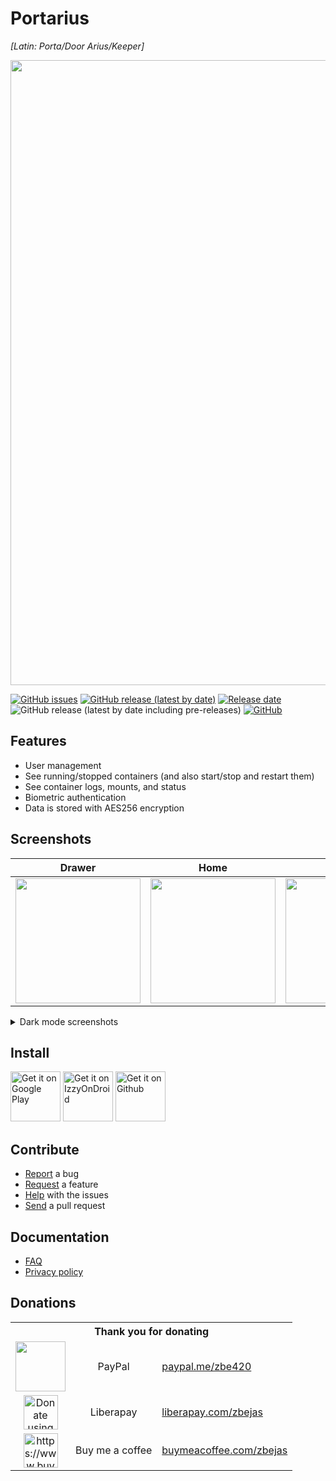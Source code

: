 # Portarius 

*[Latin: Porta/Door Arius/Keeper]*

<p align="center">
  <img width="1000" src="https://i.imgur.com/jrnn0kO.png">
</p>

[![GitHub issues](https://img.shields.io/github/issues/zbejas/portarius?color=red)](https://github.com/zbejas/portarius/issues)
[![GitHub release (latest by date)](https://img.shields.io/github/v/release/zbejas/portarius?label=Release)](https://github.com/zbejas/portarius/releases/latest)
[![Release date](https://img.shields.io/github/release-date/zbejas/portarius?labely)](https://github.com/zbejas/portarius/releases/)
![GitHub release (latest by date including pre-releases)](https://img.shields.io/github/v/release/zbejas/portarius?color=yellow&include_prereleases&label=dev-release)
[![GitHub](https://img.shields.io/github/license/zbejas/portarius)](https://github.com/zbejas/portarius/blob/master/LICENSE)

## Features

- User management
- See running/stopped containers (and also start/stop and restart them)
- See container logs, mounts, and status
- Biometric authentication
- Data is stored with AES256 encryption

## Screenshots

| Drawer | Home | Auth | Settings |
| :--: | :--: | :--: | :--: |
| <img src="https://i.imgur.com/L8CG6hG.jpeg" width="200"> | <img src="https://i.imgur.com/jbblbfZ.jpeg" width="200"> | <img src="https://i.imgur.com/ETl1vpC.jpeg" width="200"> | <img src="https://i.imgur.com/oNxU12R.jpeg" width="200"> |

<details>
  <summary>Dark mode screenshots</summary>
  
| Drawer | Home | Auth | Settings |
| :--: | :--: | :--: | :--: |
| <img src="https://i.imgur.com/1cmRnmb.jpeg" width="200"> | <img src="https://i.imgur.com/yAKqI9S.jpeg" width="200"> | <img src="https://i.imgur.com/N6MqvTx.jpeg" width="200"> | <img src="https://i.imgur.com/IRjzCYd.jpeg" width="200"> |
 
</details>

## Install

[<img src="https://play.google.com/intl/en_us/badges/static/images/badges/en_badge_web_generic.png" alt="Get it on Google Play" height="80">](https://play.google.com/store/apps/details?id=si.zbe.portarius)
[<img src="https://gitlab.com/IzzyOnDroid/repo/-/raw/master/assets/IzzyOnDroid.png" alt="Get it on IzzyOnDroid" height="80">](https://apt.izzysoft.de/fdroid/index/apk/si.zbe.portarius)
[<img src="https://censorship.no/img/github-badge.png" alt="Get it on Github" height="80">](https://github.com/zbejas/portarius/releases)

## Contribute

- [Report](https://github.com/zbejas/portarius/issues/new?assignees=&labels=&template=bug_report.md&title=) a bug
- [Request](https://github.com/zbejas/portarius/issues/new?assignees=&labels=&template=feature_request.md&title=) a feature
- [Help](https://github.com/zbejas/portarius/issues) with the issues
- [Send](https://docs.github.com/en/pull-requests/collaborating-with-pull-requests/proposing-changes-to-your-work-with-pull-requests/about-pull-requests) a pull request

## Documentation

- [FAQ](https://github.com/zbejas/portarius/wiki/FAQ) 
- [Privacy policy](https://github.com/zbejas/portarius/wiki/Privacy-Policy)

## Donations

<table>
  <tr>
    <th colspan="3">Thank you for donating</th>
  </tr>
  <tr>
    <td align="center"><a href="https://www.paypal.com/paypalme/zbe420"><img src="https://raw.githubusercontent.com/aha999/DonateButtons/master/Paypal.png" height="80"/></a></td>
    <td align="center">PayPal</td>
    <td><a href="https://paypal.me/zbe420/">paypal.me/zbe420</a></td>
  </tr>
  <tr>
    <td align="center">
      <a href="https://liberapay.com/zbejas/donate"><img alt="Donate using Liberapay" src="https://liberapay.com/assets/widgets/donate.svg" height="55"></a>
    </td>
    <td align="center">Liberapay</td>
    <td>
      <a href="https://liberapay.com/zbejas/donate/">liberapay.com/zbejas</a>
    </td>
  </tr>
  <tr>
    <td align="center"><a href="https://www.buymeacoffee.com/zbejas"><img src="https://cdn.buymeacoffee.com/buttons/v2/default-yellow.png" alt="https://www.buymeacoffee.com/zbejas" height="55"></a></td>
    <td align="center">Buy me a coffee</a></td>
    <td><a href="https://www.buymeacoffee.com/zbejas">buymeacoffee.com/zbejas</a></td>
  </tr>
</table>
